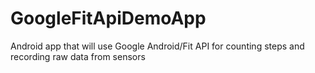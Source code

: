 # GoogleFitApiDemoApp
Android app that will use Google Android/Fit API for counting steps and recording raw data from sensors
